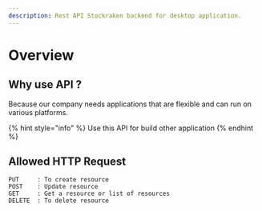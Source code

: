 ```yaml
---
description: Rest API Stockraken backend for desktop application.
---
```


# Overview

## Why use API ?

Because our company needs applications that are flexible and can run on various platforms.

{% hint style="info" %}
 Use this API for build other application
{% endhint %}

## Allowed HTTP Request

```text
PUT     : To create resource 
POST    : Update resource
GET     : Get a resource or list of resources
DELETE  : To delete resource
```

